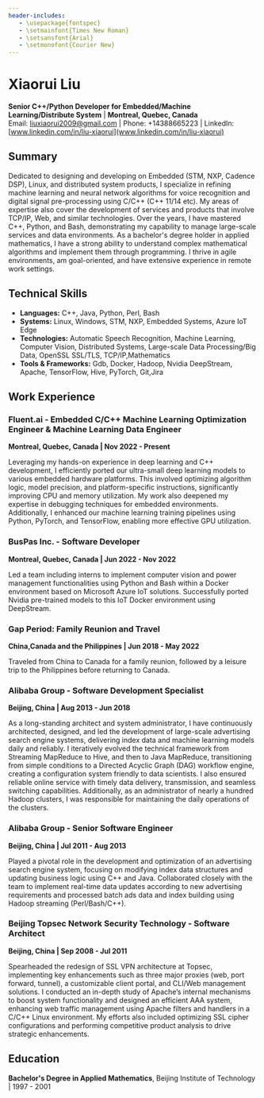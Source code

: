 ```yaml
---
header-includes:
   - \usepackage{fontspec}
   - \setmainfont{Times New Roman}
   - \setsansfont{Arial}
   - \setmonofont{Courier New}
---
```




# Xiaorui Liu
**Senior C++/Python Developer for Embedded/Machine Learning/Distribute System** | **Montreal, Quebec, Canada**\
Email: liuxiaorui2009@gmail.com | Phone: +14388665223 | LinkedIn: [www.linkedin.com/in/liu-xiaorui](www.linkedin.com/in/liu-xiaorui)

## Summary
Dedicated to designing and developing on Embedded (STM, NXP, Cadence DSP), Linux, and distributed system products, I specialize in refining machine learning and neural network algorithms for voice recognition and digital signal pre-processing using C/C++ (C++ 11/14 etc). My areas of expertise also cover the development of services and products that involve TCP/IP, Web, and similar technologies. Over the years, I have mastered C++, Python, and Bash, demonstrating my capability to manage large-scale services and data environments. As a bachelor's degree holder in applied mathematics, I have a strong ability to understand complex mathematical algorithms and implement them through programming. I thrive in agile environments, am goal-oriented, and have extensive experience in remote work settings.

## Technical Skills
- **Languages:** C++, Java, Python, Perl, Bash
- **Systems:** Linux, Windows, STM, NXP, Embedded Systems, Azure IoT Edge
- **Technologies:** Automatic Speech Recognition, Machine Learning, Computer Vision, Distributed Systems, Large-scale Data Processing/Big Data, OpenSSL SSL/TLS, TCP/IP,Mathematics
- **Tools & Frameworks:** Gdb, Docker, Hadoop, Nvidia DeepStream, Apache, TensorFlow, Hive, PyTorch, Git,Jira



## Work Experience
### Fluent.ai - Embedded C/C++ Machine Learning Optimization Engineer & Machine Learning Data Engineer
**Montreal, Quebec, Canada | Nov 2022 - Present**

Leveraging my hands-on experience in deep learning and C++ development, I efficiently ported our ultra-small deep learning models to various embedded hardware platforms. This involved optimizing algorithm logic, model precision, and platform-specific instructions, significantly improving CPU and memory utilization. My work also deepened my expertise in debugging techniques for embedded environments. Additionally, I enhanced our machine learning training pipelines using Python, PyTorch, and TensorFlow, enabling more effective GPU utilization.

### BusPas Inc. - Software Developer
**Montreal, Quebec, Canada | Jun 2022 - Nov 2022**

Led a team including interns to implement computer vision and power management functionalities using Python and Bash within a Docker environment based on Microsoft Azure IoT solutions. Successfully ported Nvidia pre-trained models to this IoT Docker environment using DeepStream.

### Gap Period: Family Reunion and Travel
**China,Canada and the Philippines | Jun 2018 - May 2022**

Traveled from China to Canada for a family reunion, followed by a leisure trip to the Philippines before returning to Canada.

### Alibaba Group - Software Development Specialist
**Beijing, China | Aug 2013 - Jun 2018**

As a long-standing architect and system administrator, I have continuously architected, designed, and led the development of large-scale advertising search engine systems, delivering index data and machine learning models daily and reliably. I iteratively evolved the technical framework from Streaming MapReduce to Hive, and then to Java MapReduce, transitioning from simple conditions to a Directed Acyclic Graph (DAG) workflow engine, creating a configuration system friendly to data scientists. I also ensured reliable online service with timely data delivery, transmission, and seamless switching capabilities. Additionally, as an administrator of nearly a hundred Hadoop clusters, I was responsible for maintaining the daily operations of the clusters.

### Alibaba Group - Senior Software Engineer
**Beijing, China | Jul 2011 - Aug 2013**

Played a pivotal role in the development and optimization of an advertising search engine system, focusing on modifying index data structures and updating business logic using C++ and Java. Collaborated closely with the team to implement real-time data updates according to new advertising requirements and processed batch ads data and index building using Hadoop streaming (Perl/Bash/C++).

### Beijing Topsec Network Security Technology - Software Architect
**Beijing, China | Sep 2008 - Jul 2011**

Spearheaded the redesign of SSL VPN architecture at Topsec, implementing key enhancements such as three major proxies (web, port forward, tunnel), a customizable client portal, and CLI/Web management solutions. I conducted an in-depth study of Apache’s internal mechanisms to boost system functionality and designed an efficient AAA system, enhancing web traffic management using Apache filters and handlers in a C/C++ Linux environment. My efforts also included optimizing SSL cipher configurations and performing competitive product analysis to drive strategic enhancements.

## Education
**Bachelor's Degree in Applied Mathematics**, Beijing Institute of Technology | 1997 - 2001